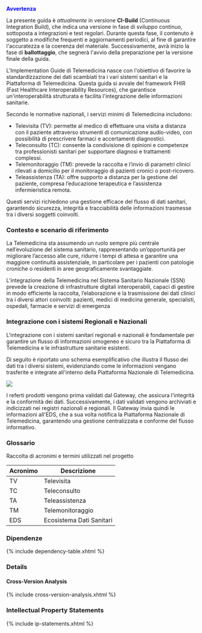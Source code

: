 <p style="color:blue; font-weight: bold; font-size: 14px;">Avvertenza</p>

La presente guida è *attualmente* in versione **CI-Build** (Continuous Integration Build), che indica una versione in fase di sviluppo continuo, sottoposta a integrazioni e test regolari. Durante questa fase, il contenuto è soggetto a modifiche frequenti e aggiornamenti periodici, al fine di garantire l'accuratezza e la coerenza del materiale. Successivamente, avrà inizio la fase di **ballottaggio**, che segnerà l'avvio della preparazione per la versione finale della guida.

L'Implementation Guide di Telemedicina nasce con l'obiettivo di favorire la standardizzazione dei dati scambiati tra i vari sistemi sanitari e la Piattaforma di Telemedicina. Questa guida si avvale del framework FHIR (Fast Healthcare Interoperability Resources), che garantisce un'interoperabilità strutturata e facilita l'integrazione delle informazioni sanitarie. 

Secondo le normative nazionali, i servizi minimi di Telemedicina includono: 
- Televisita (TV): permette al medico di effettuare una visita a distanza con il paziente attraverso strumenti di comunicazione audio-video, con possibilità di prescrivere farmaci e accertamenti diagnostici. 
- Teleconsulto (TC): consente la condivisione di opinioni e competenze tra professionisti sanitari per supportare diagnosi e trattamenti complessi. 
- Telemonitoraggio (TM): prevede la raccolta e l’invio di parametri clinici rilevati a domicilio per il monitoraggio di pazienti cronici o post-ricovero. 
- Teleassistenza (TA): offre supporto a distanza per la gestione del paziente, compresa l’educazione terapeutica e l’assistenza infermieristica remota. 

Questi servizi richiedono una gestione efficace del flusso di dati sanitari, garantendo sicurezza, integrità e tracciabilità delle informazioni trasmesse tra i diversi soggetti coinvolti. 

### Contesto e scenario di riferimento
La Telemedicina sta assumendo un ruolo sempre più centrale nell’evoluzione del sistema sanitario, rappresentando un’opportunità per migliorare l’accesso alle cure, ridurre i tempi di attesa e garantire una maggiore continuità assistenziale, in particolare per i pazienti con patologie croniche o residenti in aree geograficamente svantaggiate.

L’integrazione della Telemedicina nel Sistema Sanitario Nazionale (SSN) prevede la creazione di infrastrutture digitali interoperabili, capaci di gestire in modo efficiente la raccolta, l’elaborazione e la trasmissione dei dati clinici tra i diversi attori coinvolti: pazienti, medici di medicina generale, specialisti, ospedali, farmacie e servizi di emergenza

### Integrazione con i sistemi Regionali e Nazionali
L'integrazione con i sistemi sanitari regionali e nazionali è fondamentale per garantire un flusso di informazioni omogeneo e sicuro tra la Piattaforma di Telemedicina e le infrastrutture sanitarie esistenti.

Di seguito è riportato uno schema esemplificativo che illustra il flusso dei dati tra i diversi sistemi, evidenziando come le informazioni vengano trasferite e integrate all'interno della Piattaforma Nazionale di Telemedicina.

![](Flusso_Dati_PNT_IRT_v6.png)

I referti prodotti vengono prima validati dal Gateway, che assicura l'integrità e la conformità dei dati. Successivamente, i dati validati vengono archiviati e indicizzati nei registri nazionali e regionali. Il Gateway invia quindi le informazioni all'EDS, che a sua volta notifica la Piattaforma Nazionale di Telemedicina, garantendo una gestione centralizzata e conforme del flusso informativo.

### Glossario
Raccolta di acronimi e termini utilizzati nel progetto

<table class="table">
  <thead>
    <tr>
      <th>Acronimo</th>
      <th>Descrizione</th>
    </tr>
  </thead>
  <tbody>
    <tr>
      <td>TV</td>
      <td>Televisita</td>
    </tr>
    <tr>
      <td>TC</td>
      <td>Teleconsulto</td>
    </tr>
    <tr>
      <td>TA</td>
      <td>Teleassistenza</td>
    </tr>
    <tr>
      <td>TM</td>
      <td>Telemonitoraggio</td>
    </tr>
    <tr>
      <td>EDS</td>
      <td>Ecosistema Dati Sanitari</td>
    </tr>    
  </tbody>
</table>

### Dipendenze
{% include dependency-table.xhtml %}

### Details
#### Cross-Version Analysis
{% include cross-version-analysis.xhtml %}

### Intellectual Property Statements
{% include ip-statements.xhtml %}
